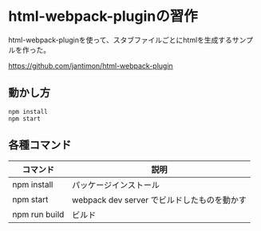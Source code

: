 # html-webpack-pluginの習作

html-webpack-pluginを使って、スタブファイルごとにhtmlを生成するサンプルを作った。

https://github.com/jantimon/html-webpack-plugin

## 動かし方

```
npm install
npm start
```

## 各種コマンド


| コマンド | 説明|
|---------|-------|
| npm install   | パッケージインストール |
| npm start     | webpack dev server でビルドしたものを動かす |
| npm run build | ビルド                                    |

